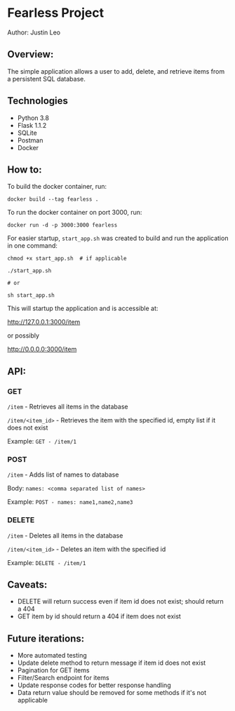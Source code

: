 # Fearless Project

Author: Justin Leo

## Overview:

The simple application allows a user to add, delete, and retrieve items from a persistent SQL database.

## Technologies

- Python 3.8
- Flask 1.1.2
- SQLite
- Postman
- Docker

## How to:

To build the docker container, run:

```shell
docker build --tag fearless .
```

To run the docker container on port 3000, run:

```shell
docker run -d -p 3000:3000 fearless
```

For easier startup, `start_app.sh` was created to build and run the application in one command:

```shell
chmod +x start_app.sh  # if applicable

./start_app.sh 

# or

sh start_app.sh
``` 

This will startup the application and is accessible at:

http://127.0.0.1:3000/item

or possibly

http://0.0.0.0:3000/item

## API:

### GET

`/item` - Retrieves all items in the database

`/item/<item_id>` - Retrieves the item with the specified id, empty list if it does not exist

Example: `GET - /item/1`

### POST

`/item` - Adds list of names to database

Body: `names: <comma separated list of names>`

Example: `POST - names: name1,name2,name3`

### DELETE

`/item` - Deletes all items in the database

`/item/<item_id>` - Deletes an item with the specified id

Example: `DELETE - /item/1`


## Caveats:

- DELETE will return success even if item id does not exist; should return a 404
- GET item by id should return a 404 if item does not exist

## Future iterations:

- More automated testing
- Update delete method to return message if item id does not exist
- Pagination for GET items
- Filter/Search endpoint for items
- Update response codes for better response handling
- Data return value should be removed for some methods if it's not applicable